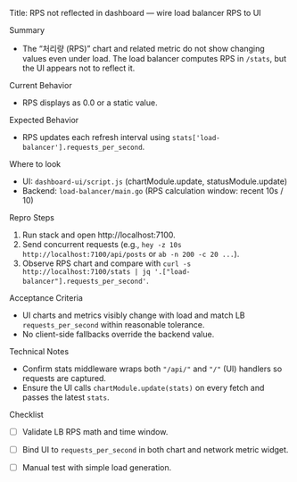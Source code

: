 Title: RPS not reflected in dashboard — wire load balancer RPS to UI

Summary
- The “처리량 (RPS)” chart and related metric do not show changing values even under load. The load balancer computes RPS in `/stats`, but the UI appears not to reflect it.

Current Behavior
- RPS displays as 0.0 or a static value.

Expected Behavior
- RPS updates each refresh interval using `stats['load-balancer'].requests_per_second`.

Where to look
- UI: `dashboard-ui/script.js` (chartModule.update, statusModule.update)
- Backend: `load-balancer/main.go` (RPS calculation window: recent 10s / 10)

Repro Steps
1. Run stack and open http://localhost:7100.
2. Send concurrent requests (e.g., `hey -z 10s http://localhost:7100/api/posts` or `ab -n 200 -c 20 ...`).
3. Observe RPS chart and compare with `curl -s http://localhost:7100/stats | jq '.["load-balancer"].requests_per_second'`.

Acceptance Criteria
- UI charts and metrics visibly change with load and match LB `requests_per_second` within reasonable tolerance.
- No client-side fallbacks override the backend value.

Technical Notes
- Confirm stats middleware wraps both `"/api/"` and `"/"` (UI) handlers so requests are captured.
- Ensure the UI calls `chartModule.update(stats)` on every fetch and passes the latest `stats`.

Checklist
- [ ] Validate LB RPS math and time window.
- [ ] Bind UI to `requests_per_second` in both chart and network metric widget.
- [ ] Manual test with simple load generation.

